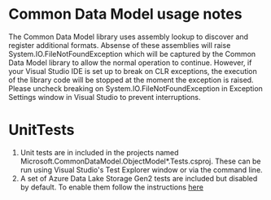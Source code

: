 # Common Data Model usage notes

The Common Data Model library uses assembly lookup to discover and register additional formats. Absense of these assemblies will raise System.IO.FileNotFoundException which will be captured by the Common Data Model library to allow the normal operation to continue. However, if your Visual Studio IDE is set up to break on CLR exceptions, the execution of the library code will be stopped at the moment the exception is raised. Please uncheck breaking on System.IO.FileNotFoundException in Exception Settings window in Visual Studio to prevent interruptions.

# UnitTests

1. Unit tests are in included in the projects named Microsoft.CommonDataModel.ObjectModel*.Tests.csproj.  These can be run using Visual Studio's Test Explorer window or via the command line.
1. A set of Azure Data Lake Storage Gen2 tests are included but disabled by default. To enable them follow the instructions [here](./Microsoft.CommonDataModel.ObjectModel.Tests/README.md)